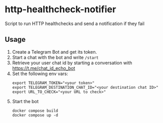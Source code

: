 # http-healthcheck-notifier
Script to run HTTP healthchecks and send a notification if they fail

## Usage
1. Create a Telegram Bot and get its token.
2. Start a chat with the bot and write `/start`
3. Retrieve your user chat id by starting a conversation with https://t.me/chat_id_echo_bot
4. Set the following env vars:
    ```shell
    export TELEGRAM_TOKEN="<your token>"
    export TELEGRAM_DESTINATION_CHAT_ID="<your destination chat ID>"
    export URL_TO_CHECK="<your URL to check>"
    ```
5. Start the bot
    ```shell
    docker compose build
    docker compose up -d
    ```